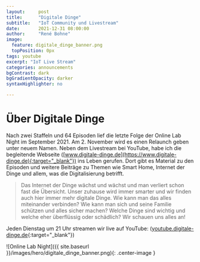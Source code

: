 ```yaml
---
layout:     post
title:      "Digitale Dinge"
subtitle:   "IoT Community und Livestream"
date:       2021-12-31 08:00:00
author:     "René Bohne"
image:
  feature: digitale_dinge_banner.png
  topPosition: 0px
tags: youtube
excerpt: "IoT Live Stream"
categories: announcements
bgContrast: dark
bgGradientOpacity: darker
syntaxHighlighter: no

---
```

# Über Digitale Dinge

Nach zwei Staffeln und 64 Episoden lief die letzte Folge der Online Lab Night im September 2021. Am 2. November wird es einen Relaunch geben unter neuem Namen. Neben dem Livestream bei YouTube, habe ich die begleitende Webseite ([www.digitale-dinge.de](https://www.digitale-dinge.de){:target="_blank"}) ins Leben gerufen. Dort gibt es Material zu den Episoden und weitere Beiträge zu Themen wie Smart Home, Internet der Dinge und allem, was die Digitalisierung betrifft.

> Das Internet der Dinge wächst und wächst und man verliert schon fast die Übersicht. Unser zuhause wird immer smarter und wir finden auch hier immer mehr digitale Dinge. Wie kann man das alles miteinander verbinden? Wie kann man sich und seine Familie schützen und alles sicher machen? Welche Dinge sind wichtig und welche eher überflüssig oder schädlich? Wir schauen uns alles an!

Jeden Dienstag um 21 Uhr streamen wir live auf YouTube: ([youtube.digitale-dinge.de](https://youtube.digitale-dinge.de){:target="_blank"})

![Online Lab Night]({{ site.baseurl }}/images/hero/digitale_dinge_banner.png){: .center-image }